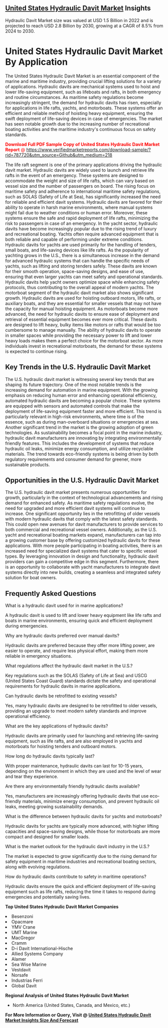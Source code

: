 <h2><a href="https://www.verifiedmarketreports.com/download-sample/?rid=787720&amp;utm_source=Github&amp;utm_medium=218" target="_blank">United States Hydraulic Davit Market</a> Insights</h2><p>Hydraulic Davit Market size was valued at USD 1.5 Billion in 2022 and is projected to reach USD 2.8 Billion by 2030, growing at a CAGR of 8.5% from 2024 to 2030.</p><p><h1>United States Hydraulic Davit Market By Application</h1> The United States Hydraulic Davit Market is an essential component of the marine and maritime industry, providing crucial lifting solutions for a variety of applications. Hydraulic davits are mechanical systems used to hoist and lower life-saving equipment, such as lifeboats and rafts, in both emergency and routine circumstances. As maritime safety regulations become increasingly stringent, the demand for hydraulic davits has risen, especially for applications in life rafts, yachts, and motorboats. These systems offer an efficient and reliable method of hoisting heavy equipment, ensuring the swift deployment of life-saving devices in case of emergencies. The market has seen notable growth due to the increasing number of recreational boating activities and the maritime industry's continuous focus on safety standards. <p><span class=""><span style="color: #ff0000;"><strong>Download Full PDF Sample Copy of United States Hydraulic Davit Market Report</strong> @ </span><a href="https://www.verifiedmarketreports.com/download-sample/?rid=787720&amp;utm_source=Github&amp;utm_medium=218" target="_blank">https://www.verifiedmarketreports.com/download-sample/?rid=787720&amp;utm_source=Github&amp;utm_medium=218</a></span></p> The life raft segment is one of the primary applications driving the hydraulic davit market. Hydraulic davits are widely used to launch and retrieve life rafts in the event of an emergency. These systems are designed to accommodate the weight and size of life rafts, which can vary based on vessel size and the number of passengers on board. The rising focus on maritime safety and adherence to international maritime safety regulations, such as SOLAS (Safety of Life at Sea), has significantly increased the need for reliable and efficient davit systems. Hydraulic davits are favored for their ability to operate in harsh marine environments, where manual systems might fail due to weather conditions or human error. Moreover, these systems ensure the safe and rapid deployment of life rafts, minimizing the risk to passengers in case of an emergency. In the yacht sector, hydraulic davits have become increasingly popular due to the rising trend of luxury and recreational boating. Yachts often require advanced equipment that is both reliable and capable of performing under extreme conditions. Hydraulic davits for yachts are used primarily for the handling of tenders, small boats, and life-saving devices like life rafts. As the popularity of yachting grows in the U.S., there is a simultaneous increase in the demand for advanced hydraulic systems that can handle the specific needs of yachts, such as lifting and storing tenders safely. These davits are known for their smooth operation, space-saving designs, and ease of use, ensuring that even larger yachts can meet safety and operational standards. Hydraulic davits help yacht owners optimize space while enhancing safety protocols, thus contributing to the overall appeal of modern yachts. The motorboat segment of the hydraulic davit market also shows significant growth. Hydraulic davits are used for hoisting outboard motors, life rafts, or auxiliary boats, and they are essential for smaller vessels that may not have the capacity for manual hoisting equipment. As motorboats become more advanced, the need for hydraulic davits to ensure ease of deployment and retrieval of essential equipment becomes ever more critical. These davits are designed to lift heavy, bulky items like motors or rafts that would be too cumbersome to manage manually. The ability of hydraulic davits to operate in smaller spaces while providing the necessary power to lift and lower heavy loads makes them a perfect choice for the motorboat sector. As more individuals invest in recreational motorboats, the demand for these systems is expected to continue rising. <h2>Key Trends in the U.S. Hydraulic Davit Market</h2> The U.S. hydraulic davit market is witnessing several key trends that are shaping its future trajectory. One of the most notable trends is the increasing demand for automation in marine equipment. With the growing emphasis on reducing human error and enhancing operational efficiency, automated hydraulic davits are becoming a popular choice. These systems are equipped with sensors and automated controls that make the deployment of life-saving equipment faster and more efficient. This trend is particularly relevant in high-risk environments, where time is of the essence, such as during man-overboard situations or emergencies at sea. Another significant trend in the market is the growing adoption of green technologies. As sustainability becomes a focal point in the marine industry, hydraulic davit manufacturers are innovating by integrating environmentally friendly features. This includes the development of systems that reduce hydraulic oil leaks, minimize energy consumption, and utilize recyclable materials. The trend towards eco-friendly systems is being driven by both regulatory requirements and consumer demand for greener, more sustainable products. <h2>Opportunities in the U.S. Hydraulic Davit Market</h2> The U.S. hydraulic davit market presents numerous opportunities for growth, particularly in the context of technological advancements and rising demand for enhanced safety. As maritime safety regulations evolve, the need for upgraded and more efficient davit systems will continue to increase. One significant opportunity lies in the retrofitting of older vessels with modern hydraulic davits that comply with the latest safety standards. This could open new avenues for davit manufacturers to provide services to both commercial and recreational vessel owners. Additionally, as the U.S. yacht and recreational boating markets expand, manufacturers can tap into a growing customer base by offering customized hydraulic davits for these applications. With more people participating in boating activities, there is an increased need for specialized davit systems that cater to specific vessel types. By leveraging innovation in design and functionality, hydraulic davit providers can gain a competitive edge in this segment. Furthermore, there is an opportunity to collaborate with yacht manufacturers to integrate davit systems directly into new builds, creating a seamless and integrated safety solution for boat owners. <h2>Frequently Asked Questions</h2> <p>What is a hydraulic davit used for in marine applications?</p> <p>A hydraulic davit is used to lift and lower heavy equipment like life rafts and boats in marine environments, ensuring quick and efficient deployment during emergencies.</p> <p>Why are hydraulic davits preferred over manual davits?</p> <p>Hydraulic davits are preferred because they offer more lifting power, are easier to operate, and require less physical effort, making them more reliable in emergency situations.</p> <p>What regulations affect the hydraulic davit market in the U.S.?</p> <p>Key regulations such as the SOLAS (Safety of Life at Sea) and USCG (United States Coast Guard) standards dictate the safety and operational requirements for hydraulic davits in marine applications.</p> <p>Can hydraulic davits be retrofitted to existing vessels?</p> <p>Yes, many hydraulic davits are designed to be retrofitted to older vessels, providing an upgrade to meet modern safety standards and improve operational efficiency.</p> <p>What are the key applications of hydraulic davits?</p> <p>Hydraulic davits are primarily used for launching and retrieving life-saving equipment, such as life rafts, and are also employed in yachts and motorboats for hoisting tenders and outboard motors.</p> <p>How long do hydraulic davits typically last?</p> <p>With proper maintenance, hydraulic davits can last for 10-15 years, depending on the environment in which they are used and the level of wear and tear they experience.</p> <p>Are there any environmentally friendly hydraulic davits available?</p> <p>Yes, manufacturers are increasingly offering hydraulic davits that use eco-friendly materials, minimize energy consumption, and prevent hydraulic oil leaks, meeting growing sustainability demands.</p> <p>What is the difference between hydraulic davits for yachts and motorboats?</p> <p>Hydraulic davits for yachts are typically more advanced, with higher lifting capacities and space-saving designs, while those for motorboats are more compact and designed for smaller loads.</p> <p>What is the market outlook for the hydraulic davit industry in the U.S.?</p> <p>The market is expected to grow significantly due to the rising demand for safety equipment in maritime industries and recreational boating sectors, along with evolving regulations.</p> <p>How do hydraulic davits contribute to safety in maritime operations?</p> <p>Hydraulic davits ensure the quick and efficient deployment of life-saving equipment such as life rafts, reducing the time it takes to respond during emergencies and potentially saving lives.</p> </p><p><strong>Top United States Hydraulic Davit Market Companies</strong></p><div data-test-id=""><p><li>Besenzoni</li><li> Opacmare</li><li> YMV Crane</li><li> UMT Marine</li><li> MacGregor</li><li> Cramm</li><li> D-i Davit International-Hische</li><li> Allied Systems Company</li><li> Alamer</li><li> Sea Wise Marine</li><li> Vestdavit</li><li> Norsafe</li><li> Industrias Ferri</li><li> Global Davit</li></p><div><strong>Regional Analysis of&nbsp;United States Hydraulic Davit Market</strong></div><ul><li dir="ltr"><p dir="ltr">North America&nbsp;(United States, Canada, and Mexico, etc.)</p></li></ul><p><strong>For More Information or Query, Visit @&nbsp;</strong><strong><a href="https://www.verifiedmarketreports.com/product/hydraulic-davit-market/?utm_source=Github&amp;utm_medium=218" target="_blank">United States Hydraulic Davit Market Insights Size And Forecast</a></strong></p></div>

